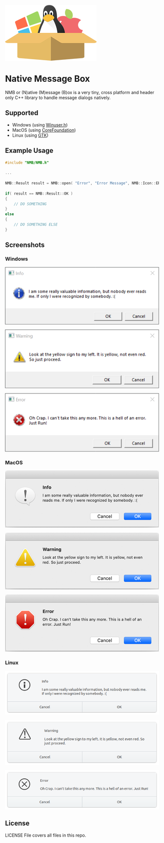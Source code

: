 ![Icon](images/icon.png)

# Native Message Box
NMB or (N)ative (M)essage (B)ox is a very tiny, cross platform and header only C++ library to handle message dialogs natively.

## Supported
- Windows (using [Winuser.h](https://docs.microsoft.com/en-us/windows/win32/api/winuser/))
- MacOS (using [CoreFoundation](https://developer.apple.com/documentation/corefoundation))
- Linux (using [GTK](https://www.gtk.org/docs/installations/linux/))

## Example Usage

```cpp
#include "NMB/NMB.h"

...

NMB::Result result = NMB::open( "Error", "Error Message", NMB::Icon::ERROR );

if( result == NMB::Result::OK )
{
    // DO SOMETHING
}
else
{
    // DO SOMETHING ELSE
}
``` 

## Screenshots
### Windows

![WinInfo](images/win_info.png)

![WinWarning](images/win_warning.png)

![WinError](images/win_error.png)

### MacOS

![MacInfo](images/mac_info.png)

![MacWarning](images/mac_warning.png)

![MacError](images/mac_error.png)

### Linux 

![LinuxInfo](images/linux_info.png)

![LinuxWarning](images/linux_warning.png)

![LinuxError](images/linux_error.png)

## License

LICENSE File covers all files in this repo.